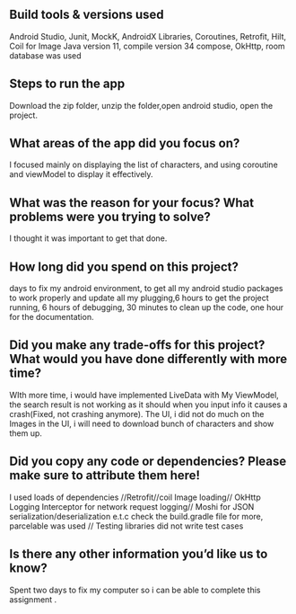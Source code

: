 ## Build tools & versions used
Android Studio, Junit, MockK, AndroidX Libraries, Coroutines, Retrofit, Hilt, Coil for Image Java version 11, compile version 34
compose, OkHttp, room database was used
## Steps to run the app
Download the zip folder, unzip the folder,open android studio, open the project.
## What areas of the app did you focus on?
I focused mainly on displaying the list of characters, and using coroutine and viewModel to display it effectively.
## What was the reason for your focus? What problems were you trying to solve?
I thought it was important to get that done.
## How long did you spend on this project?
days to fix my android environment, to get all my android studio packages to work properly and update all my plugging,6 hours to get the project running,
6 hours of debugging, 30 minutes to clean up the code, one hour for the documentation.
## Did you make any trade-offs for this project? What would you have done differently with more time?
WIth more time, i would have implemented LiveData with My ViewModel, the search result is not working as it should when you input info it causes a crash(Fixed, not crashing anymore).
The UI, i did not do much on the Images in the UI, i will need to download bunch of characters and show them up.
## Did you copy any code or dependencies? Please make sure to attribute them here!
I used loads of dependencies //Retrofit//coil Image loading// OkHttp Logging Interceptor for network request logging// Moshi for JSON serialization/deserialization e.t.c check the build.gradle file for more, parcelable was used 
// Testing libraries did not write test cases 
## Is there any other information you’d like us to know?
Spent two days to fix my computer so i can be able to complete this assignment .